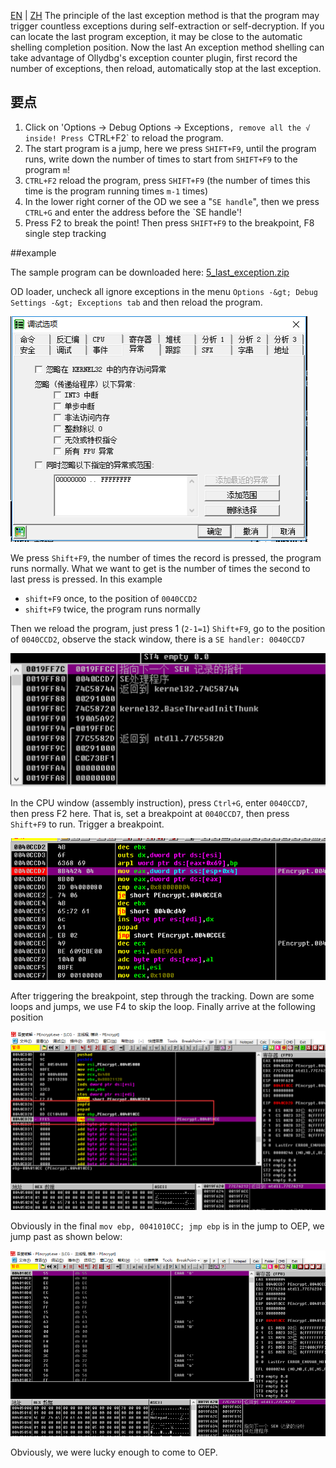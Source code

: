 [EN](./last-exception.md) | [ZH](./last-exception-zh.md)
The principle of the last exception method is that the program may trigger countless exceptions during self-extraction or self-decryption. If you can locate the last program exception, it may be close to the automatic shelling completion position. Now the last An exception method shelling can take advantage of Ollydbg&#39;s exception counter plugin, first record the number of exceptions, then reload, automatically stop at the last exception.


## 要点


1. Click on &#39;Options -&gt; Debug Options -&gt; Exceptions`, remove all the √ inside! Press `CTRL+F2` to reload the program.
2. The start program is a jump, here we press `SHIFT+F9`, until the program runs, write down the number of times to start from `SHIFT+F9` to the program `m`!
3. `CTRL+F2` reload the program, press `SHIFT+F9` (the number of times this time is the program running times `m-1` times)
4. In the lower right corner of the OD we see a &quot;`SE handle`&quot;, then we press `CTRL+G` and enter the address before the `SE handle&#39;!
5. Press F2 to break the point! Then press `SHIFT+F9` to the breakpoint, F8 single step tracking


##example


The sample program can be downloaded here: [5_last_exception.zip](https://github.com/ctf-wiki/ctf-challenges/blob/master/reverse/unpack/example/5_last_exception.zip)


OD loader, uncheck all ignore exceptions in the menu `Options -&gt; Debug Settings -&gt; Exceptions tab` and then reload the program.


![exception_01.png](./figure/exception_01.png)



We press `Shift+F9`, the number of times the record is pressed, the program runs normally. What we want to get is the number of times the second to last press is pressed. In this example


* `shift+F9` once, to the position of `0040CCD2`
* `shift+F9` twice, the program runs normally


Then we reload the program, just press 1 (`2-1=1`) `Shift+F9`, go to the position of `0040CCD2`, observe the stack window, there is a `SE handler: 0040CCD7`


![exception_02.png](./figure/exception_02.png)



In the CPU window (assembly instruction), press `Ctrl+G`, enter `0040CCD7`, then press F2 here. That is, set a breakpoint at `0040CCD7`, then press `Shift+F9` to run. Trigger a breakpoint.


![exception_03.png](./figure/exception_03.png)



After triggering the breakpoint, step through the tracking. Down are some loops and jumps, we use F4 to skip the loop. Finally arrive at the following position


![exception_04.png](./figure/exception_04.png)



Obviously in the final `mov ebp, 0041010CC; jmp ebp` is in the jump to OEP, we jump past as shown below:


![exception_05.png](./figure/exception_05.png)



Obviously, we were lucky enough to come to OEP.